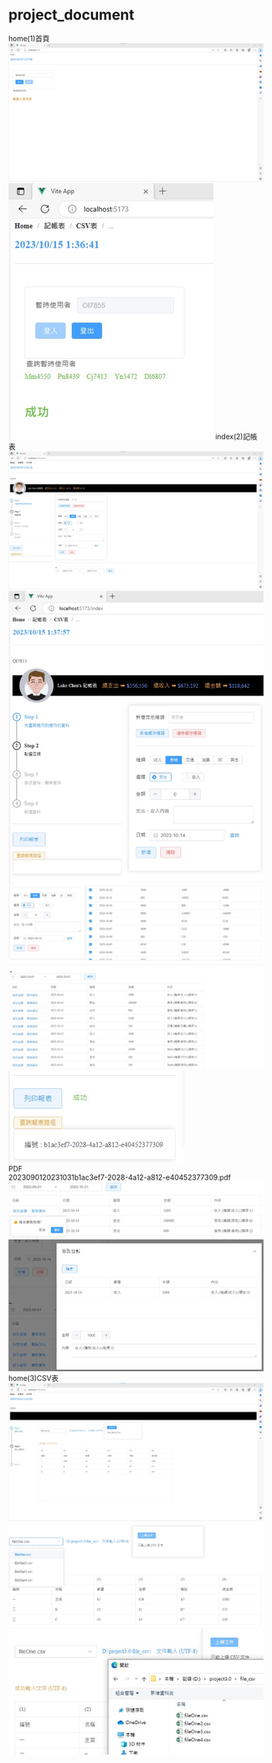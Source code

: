 # project_document
home(1)首頁
![image](https://github.com/LifanC/project_document/blob/master/home.jpg)
![image](https://github.com/LifanC/project_document/blob/master/home1.jpg)
index(2)記帳表
![image](https://github.com/LifanC/project_document/blob/master/index.jpg)
![image](https://github.com/LifanC/project_document/blob/master/index1.jpg)
![image](https://github.com/LifanC/project_document/blob/master/index2.jpg)
![image](https://github.com/LifanC/project_document/blob/master/index3.jpg)
<br>PDF<br>
2023090120231031b1ac3ef7-2028-4a12-a812-e40452377309.pdf<br>
![image](https://github.com/LifanC/project_document/blob/master/index5.jpg)
![image](https://github.com/LifanC/project_document/blob/master/index6.jpg)
home(3)CSV表
![image](https://github.com/LifanC/project_document/blob/master/setUp.jpg)
![image](https://github.com/LifanC/project_document/blob/master/setUp1.jpg)
![image](https://github.com/LifanC/project_document/blob/master/setUp2.jpg)